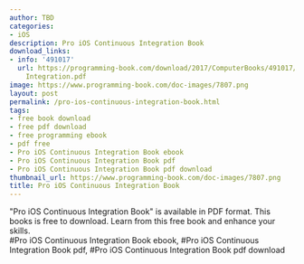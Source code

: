 ```yaml
---
author: TBD
categories:
- iOS
description: Pro iOS Continuous Integration Book
download_links:
- info: '491017'
  url: https://programming-book.com/download/2017/ComputerBooks/491017/Pro iOS Continuous
    Integration.pdf
image: https://www.programming-book.com/doc-images/7807.png
layout: post
permalink: /pro-ios-continuous-integration-book.html
tags:
- free book download
- free pdf download
- free programming ebook
- pdf free
- Pro iOS Continuous Integration Book ebook
- Pro iOS Continuous Integration Book pdf
- Pro iOS Continuous Integration Book pdf download
thumbnail_url: https://www.programming-book.com/doc-images/7807.png
title: Pro iOS Continuous Integration Book
---
```


 
<div class="item-desc text-justify">
  "Pro iOS Continuous Integration Book" is available in PDF format. This books is free to download. Learn from this free book and enhance your skills.
  <br>
  #Pro iOS Continuous Integration Book ebook, #Pro iOS Continuous Integration Book pdf, #Pro iOS Continuous Integration Book pdf download
</div>